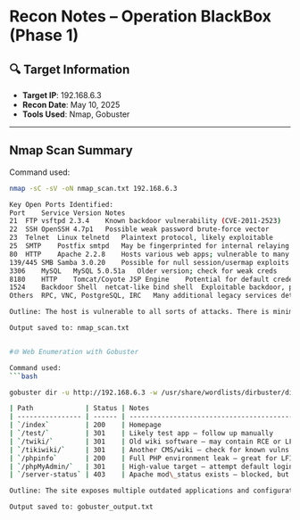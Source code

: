 #  Recon Notes – Operation BlackBox (Phase 1)

## 🔍 Target Information
- **Target IP**: 192.168.6.3
- **Recon Date**: May 10, 2025
- **Tools Used**: Nmap, Gobuster

---

##  Nmap Scan Summary

Command used:
```bash
nmap -sC -sV -oN nmap_scan.txt 192.168.6.3

Key Open Ports Identified:
Port	Service	Version	Notes
21	FTP	vsftpd 2.3.4	Known backdoor vulnerability (CVE-2011-2523)
22	SSH	OpenSSH 4.7p1	Possible weak password brute-force vector
23	Telnet	Linux telnetd	Plaintext protocol, likely exploitable
25	SMTP	Postfix smtpd	May be fingerprinted for internal relaying
80	HTTP	Apache 2.2.8	Hosts various web apps; vulnerable to many old CVEs
139/445	SMB	Samba 3.0.20	Possible for null session/usermap exploits
3306	MySQL	MySQL 5.0.51a	Older version; check for weak creds
8180	HTTP	Tomcat/Coyote JSP Engine	Potential for default credential login + WAR upload
1524	Backdoor Shell	netcat-like bind shell	Exploitable backdoor, port already open
Others	RPC, VNC, PostgreSQL, IRC	Many additional legacy services detected for future recon

Outline: The host is vulnerable to all sorts of attacks. There is minimal hardening. Services like FTP, HTTP and Tomcat present immediate redd team oportunities

Output saved to: nmap_scan.txt


#🌐 Web Enumeration with Gobuster

Command used:
```bash

gobuster dir -u http://192.168.6.3 -w /usr/share/wordlists/dirbuster/directory-list-2.3-medium.txt -o gobuster_output.txt

| Path             | Status | Notes                                                                 |
| ---------------- | ------ | --------------------------------------------------------------------- |
| `/index`         | 200    | Homepage                                                              |
| `/test/`         | 301    | Likely test app — follow up manually                                  |
| `/twiki/`        | 301    | Old wiki software — may contain RCE or LFI                            |
| `/tikiwiki/`     | 301    | Another CMS/wiki — check for known vulns                              |
| `/phpinfo`       | 200    | Full PHP environment leak — great for LFI/command injection targeting |
| `/phpMyAdmin/`   | 301    | High-value target — attempt default logins                            |
| `/server-status` | 403    | Apache mod\_status exists — blocked, but present                      |

Outline: The site exposes multiple outdated applications and configurations. /phpMyAdmin/ and /phpinfo are high-priority targets. Wikis often have plugin RCE issues.

Output saved to: gobuster_output.txt